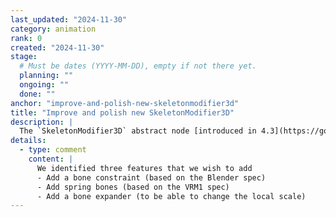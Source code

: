 ```yaml
---
last_updated: "2024-11-30"
category: animation
rank: 0
created: "2024-11-30"
stage:
  # Must be dates (YYYY-MM-DD), empty if not there yet.
  planning: ""
  ongoing: ""
  done: ""
anchor: "improve-and-polish-new-skeletonmodifier3d"
title: "Improve and polish new SkeletonModifier3D"
description: |
  The `SkeletonModifier3D` abstract node [introduced in 4.3](https://godotengine.org/releases/4.3/#animation-skeletonmodifier3d-node) helps users to modify and add new functionality to bones via script. We want to build upon that new structure to add new features to it. We intend to improve IK with proper limits and add spring bone support.
details:
  - type: comment
    content: |
      We identified three features that we wish to add
      - Add a bone constraint (based on the Blender spec)
      - Add spring bones (based on the VRM1 spec)
      - Add a bone expander (to be able to change the local scale)
---
```

